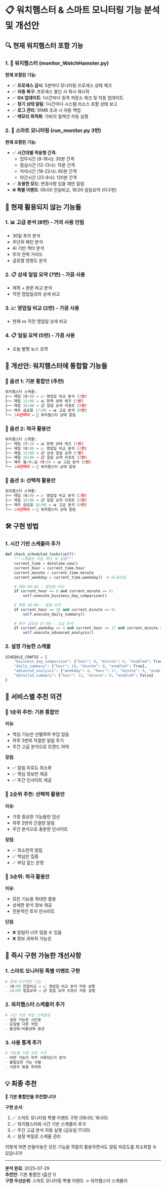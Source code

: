 # 📋 워치햄스터 & 스마트 모니터링 기능 분석 및 개선안

## 🔍 현재 워치햄스터 포함 기능

### 1. 🐹 워치햄스터 (monitor_WatchHamster.py)
**현재 포함된 기능:**
- ✅ **프로세스 감시**: 5분마다 모니터링 프로세스 상태 체크
- ✅ **자동 복구**: 프로세스 중단 시 즉시 재시작
- ✅ **Git 업데이트**: 1시간마다 원격 저장소 체크 및 자동 업데이트
- ✅ **정기 상태 알림**: 1시간마다 시스템 리소스 포함 상태 보고
- ✅ **로그 관리**: 10MB 초과 시 자동 백업
- ✅ **메모리 최적화**: 가비지 컬렉션 자동 실행

### 2. 🧠 스마트 모니터링 (run_monitor.py 3번)
**현재 포함된 기능:**
- ✅ **시간대별 적응형 간격**:
  - 업무시간 (9-18시): 30분 간격
  - 점심시간 (12-13시): 15분 간격  
  - 저녁시간 (18-22시): 60분 간격
  - 야간시간 (22-9시): 120분 간격
- ✅ **조용한 모드**: 변경사항 있을 때만 알림
- ❌ **특별 이벤트**: 08:00 전일비교, 18:00 일일요약 (미구현)

## 🚫 현재 활용되지 않는 기능들

### 1. 📊 고급 분석 (8번) - **거의 사용 안됨**
- 30일 추이 분석
- 주단위 패턴 분석
- AI 기반 섹터 분석
- 투자 전략 가이드
- 글로벌 영향도 분석

### 2. 📋 상세 일일 요약 (7번) - **가끔 사용**
- 제목 + 본문 비교 분석
- 직전 영업일과의 상세 비교

### 3. 📈 영업일 비교 (2번) - **가끔 사용**
- 현재 vs 직전 영업일 상세 비교

### 4. 📋 일일 요약 (5번) - **가끔 사용**
- 오늘 발행 뉴스 요약

## 🎯 개선안: 워치햄스터에 통합할 기능들

### 📅 **옵션 1: 기본 통합안 (추천)**
```python
워치햄스터 스케줄:
├── 매일 08:00 → 📈 영업일 비교 분석 (2번)
├── 매일 12:00 → 📊 현재 상태 체크 (1번) 
├── 매일 18:00 → 📋 일일 요약 리포트 (5번)
├── 매주 금요일 17:00 → 📊 고급 분석 (8번)
└── 1시간마다 → 🐹 워치햄스터 상태 알림
```

### 📅 **옵션 2: 적극 활용안**
```python
워치햄스터 스케줄:
├── 매일 07:30 → 📊 현재 상태 체크 (1번)
├── 매일 08:00 → 📈 영업일 비교 분석 (2번)
├── 매일 12:00 → 📋 상세 일일 요약 (7번)
├── 매일 18:00 → 📋 일일 요약 리포트 (5번)
├── 매주 월/수/금 09:00 → 📊 고급 분석 (8번)
└── 1시간마다 → 🐹 워치햄스터 상태 알림
```

### 📅 **옵션 3: 선택적 활용안**
```python
워치햄스터 스케줄:
├── 매일 08:00 → 📈 영업일 비교 분석 (2번)
├── 매일 18:00 → 📋 일일 요약 리포트 (5번)
├── 매주 금요일 16:00 → 📊 고급 분석 (8번)
└── 1시간마다 → 🐹 워치햄스터 상태 알림
```

## 🛠️ 구현 방법

### 1. 시간 기반 스케줄러 추가
```python
def check_scheduled_tasks(self):
    """스케줄된 작업 체크 및 실행"""
    current_time = datetime.now()
    current_hour = current_time.hour
    current_minute = current_time.minute
    current_weekday = current_time.weekday()  # 0=월요일
    
    # 매일 08:00 - 영업일 비교
    if current_hour == 8 and current_minute == 0:
        self.execute_business_day_comparison()
    
    # 매일 18:00 - 일일 요약
    if current_hour == 18 and current_minute == 0:
        self.execute_daily_summary()
    
    # 매주 금요일 17:00 - 고급 분석
    if current_weekday == 4 and current_hour == 17 and current_minute == 0:
        self.execute_advanced_analysis()
```

### 2. 설정 가능한 스케줄
```python
SCHEDULE_CONFIG = {
    "business_day_comparison": {"hour": 8, "minute": 0, "enabled": True},
    "daily_summary": {"hour": 18, "minute": 0, "enabled": True},
    "advanced_analysis": {"weekday": 4, "hour": 17, "minute": 0, "enabled": True},
    "detailed_summary": {"hour": 12, "minute": 0, "enabled": False}
}
```

## 🎯 서비스별 추천 의견

### 🥇 **1순위 추천: 기본 통합안**
**이유**: 
- 핵심 기능만 선별하여 부담 없음
- 하루 3번의 적절한 알림 주기
- 주간 고급 분석으로 트렌드 파악

**장점**:
- ✅ 알림 피로도 최소화
- ✅ 핵심 정보만 제공
- ✅ 주간 인사이트 제공

### 🥈 **2순위 추천: 선택적 활용안**
**이유**:
- 가장 중요한 기능들만 엄선
- 하루 2번의 간결한 알림
- 주간 분석으로 충분한 인사이트

**장점**:
- ✅ 최소한의 알림
- ✅ 핵심만 집중
- ✅ 부담 없는 운영

### 🥉 **3순위: 적극 활용안**
**이유**:
- 모든 기능을 최대한 활용
- 상세한 분석 정보 제공
- 전문적인 투자 인사이트

**단점**:
- ❌ 알림이 너무 많을 수 있음
- ❌ 정보 과부하 가능성

## 🚀 즉시 구현 가능한 개선사항

### 1. **스마트 모니터링 특별 이벤트 구현**
```python
# 현재 미구현된 기능
- 08:00 전일비교 → 📈 영업일 비교 분석 자동 실행
- 18:00 일일요약 → 📋 일일 요약 리포트 자동 실행
```

### 2. **워치햄스터 스케줄러 추가**
```python
# 시간 기반 작업 스케줄링
- 설정 가능한 시간표
- 요일별 다른 작업
- 활성화/비활성화 옵션
```

### 3. **사용 통계 추가**
```python
# 기능별 사용 빈도 추적
- 어떤 기능이 자주 사용되는지 분석
- 불필요한 기능 식별
- 사용자 맞춤 최적화
```

## 💡 최종 추천

**🎯 기본 통합안을 추천합니다!**

**구현 순서**:
1. ✅ 스마트 모니터링 특별 이벤트 구현 (08:00, 18:00)
2. ✅ 워치햄스터에 시간 기반 스케줄러 추가
3. ✅ 주간 고급 분석 자동 실행 (금요일 17:00)
4. ✅ 설정 파일로 스케줄 관리

이렇게 하면 만들어놓은 모든 기능을 적절히 활용하면서도 알림 피로도를 최소화할 수 있습니다!

---
**분석 완료**: 2025-07-29  
**추천안**: 기본 통합안 (옵션 1)  
**구현 우선순위**: 스마트 모니터링 특별 이벤트 → 워치햄스터 스케줄러